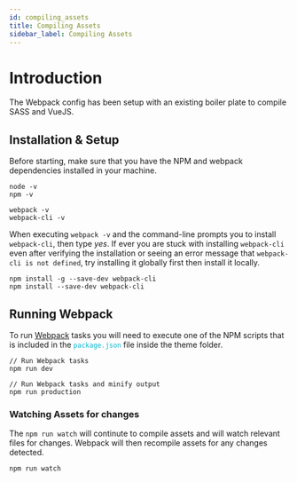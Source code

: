 ```yaml
---
id: compiling_assets
title: Compiling Assets
sidebar_label: Compiling Assets
---
```


# Introduction

The Webpack config has been setup with an existing boiler plate to compile SASS and VueJS. 

## Installation & Setup

Before starting, make sure that you have the NPM and webpack dependencies installed in your machine.

```
node -v
npm -v

webpack -v
webpack-cli -v
```

When executing `webpack -v` and the command-line prompts you to install `webpack-cli`, then type *yes*. If ever you are stuck with installing `webpack-cli` even after verifying the installation or seeing an error message that `webpack-cli is not defined`, try installing it globally first then install it locally.

```
npm install -g --save-dev webpack-cli
npm install --save-dev webpack-cli
```

## Running Webpack

To run [Webpack](https://webpack.js.org/) tasks you will need to execute one of the NPM scripts that is included in the <span style='color: #00B4CD'>`package.json`</span> file inside the theme folder.

```
// Run Webpack tasks
npm run dev

// Run Webpack tasks and minify output
npm run production
```


### Watching Assets for changes

The `npm run watch` will continute to compile assets and will watch relevant files for changes. Webpack will then recompile assets for any changes detected.

```
npm run watch
```
